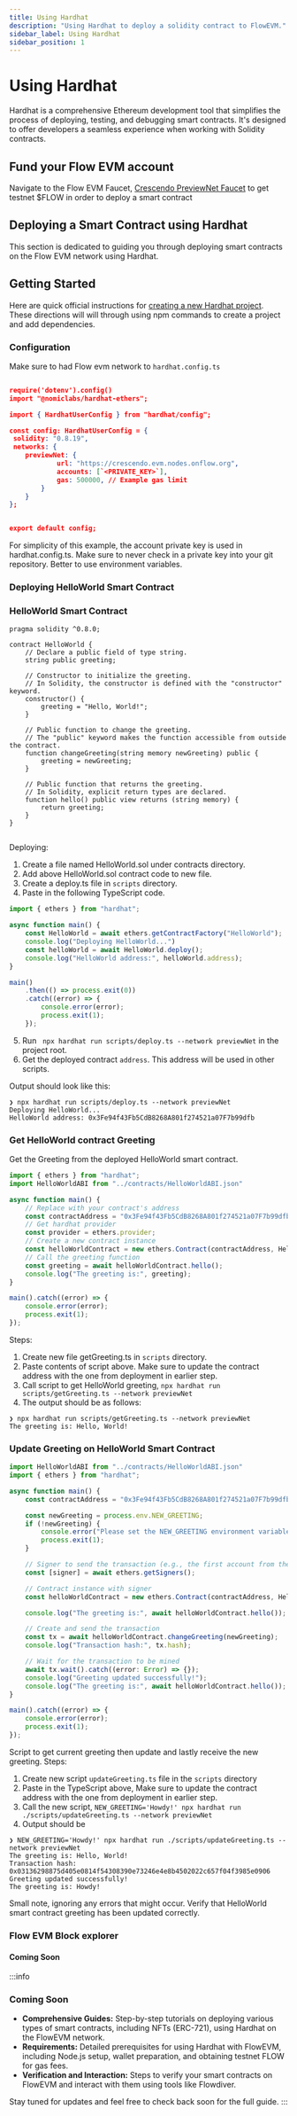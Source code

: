 ```yaml
---
title: Using Hardhat
description: "Using Hardhat to deploy a solidity contract to FlowEVM."
sidebar_label: Using Hardhat
sidebar_position: 1
---
```


# Using Hardhat

Hardhat is a comprehensive Ethereum development tool that simplifies the process of deploying, testing, and debugging smart contracts. It's designed to offer developers a seamless experience when working with Solidity contracts.


## Fund your Flow EVM account

Navigate to the Flow EVM Faucet, [Crescendo PreviewNet Faucet](https://crescendo-faucet.onflow.org/fund-account) to get testnet $FLOW in order to deploy a smart contract


## Deploying a Smart Contract using Hardhat

This section is dedicated to guiding you through deploying smart contracts on the Flow EVM network using Hardhat. 

## Getting Started

Here are quick official instructions for [creating a new Hardhat project](https://hardhat.org/tutorial/creating-a-new-hardhat-project). These directions will will through using npm commands to create a project and add dependencies.

### Configuration

Make sure to had Flow evm network to `hardhat.config.ts`
```json

require('dotenv').config()
import "@nomiclabs/hardhat-ethers";

import { HardhatUserConfig } from "hardhat/config";

const config: HardhatUserConfig = {
 solidity: "0.8.19",
 networks: {
    previewNet: {
            url: "https://crescendo.evm.nodes.onflow.org",
            accounts: [`<PRIVATE_KEY>`],
            gas: 500000, // Example gas limit
        }
    }
};


export default config;
```
For simplicity of this example, the account private key is used in hardhat.config.ts. Make sure to never check in a private key into your git repository. Better to use environment variables.

### Deploying HelloWorld Smart Contract

### HelloWorld Smart Contract
```Solidity
pragma solidity ^0.8.0;

contract HelloWorld {
    // Declare a public field of type string.
    string public greeting;

    // Constructor to initialize the greeting.
    // In Solidity, the constructor is defined with the "constructor" keyword.
    constructor() {
        greeting = "Hello, World!";
    }

    // Public function to change the greeting.
    // The "public" keyword makes the function accessible from outside the contract.
    function changeGreeting(string memory newGreeting) public {
        greeting = newGreeting;
    }

    // Public function that returns the greeting.
    // In Solidity, explicit return types are declared.
    function hello() public view returns (string memory) {
        return greeting;
    }
}


```

Deploying:
1. Create a file named HelloWorld.sol under contracts directory.
2. Add above HelloWorld.sol contract code to new file.
3. Create a deploy.ts file in `scripts` directory.
4. Paste in the following TypeScript code.

```typeScript
import { ethers } from "hardhat";

async function main() {
    const HelloWorld = await ethers.getContractFactory("HelloWorld");
    console.log("Deploying HelloWorld...")
    const helloWorld = await HelloWorld.deploy();
    console.log("HelloWorld address:", helloWorld.address);
}

main()
    .then(() => process.exit(0))
    .catch((error) => {
        console.error(error);
        process.exit(1);
    });

```

5. Run ` npx hardhat run scripts/deploy.ts --network previewNet` in the project root.
6. Get the deployed contract `address`. This address will be used in other scripts. 

Output should look like this:

```shell
❯ npx hardhat run scripts/deploy.ts --network previewNet
Deploying HelloWorld...
HelloWorld address: 0x3Fe94f43Fb5CdB8268A801f274521a07F7b99dfb
```

### Get HelloWorld contract Greeting

Get the Greeting from the deployed HelloWorld smart contract.

```TypeScript
import { ethers } from "hardhat";
import HelloWorldABI from "../contracts/HelloWorldABI.json"

async function main() {
    // Replace with your contract's address
    const contractAddress = "0x3Fe94f43Fb5CdB8268A801f274521a07F7b99dfb";
    // Get hardhat provider
    const provider = ethers.provider;
    // Create a new contract instance
    const helloWorldContract = new ethers.Contract(contractAddress, HelloWorldABI, provider);
    // Call the greeting function
    const greeting = await helloWorldContract.hello();
    console.log("The greeting is:", greeting);
}

main().catch((error) => {
    console.error(error);
    process.exit(1);
});
```
Steps:
1. Create new file getGreeting.ts in `scripts` directory.
2. Paste contents of script above. Make sure to update the contract address with the one from deployment in earlier step.
3. Call script to get HelloWorld greeting, `npx hardhat run scripts/getGreeting.ts --network previewNet`
4. The output should be as follows:
```shell
❯ npx hardhat run scripts/getGreeting.ts --network previewNet
The greeting is: Hello, World!
```

### Update Greeting on HelloWorld Smart Contract

```TypeScript
import HelloWorldABI from "../contracts/HelloWorldABI.json"
import { ethers } from "hardhat";

async function main() {
    const contractAddress = "0x3Fe94f43Fb5CdB8268A801f274521a07F7b99dfb";

    const newGreeting = process.env.NEW_GREETING;
    if (!newGreeting) {
        console.error("Please set the NEW_GREETING environment variable.");
        process.exit(1);
    }

    // Signer to send the transaction (e.g., the first account from the hardhat node)
    const [signer] = await ethers.getSigners();

    // Contract instance with signer
    const helloWorldContract = new ethers.Contract(contractAddress, HelloWorldABI, signer);

    console.log("The greeting is:", await helloWorldContract.hello());

    // Create and send the transaction
    const tx = await helloWorldContract.changeGreeting(newGreeting);
    console.log("Transaction hash:", tx.hash);

    // Wait for the transaction to be mined
    await tx.wait().catch((error: Error) => {});
    console.log("Greeting updated successfully!");
    console.log("The greeting is:", await helloWorldContract.hello());
}

main().catch((error) => {
    console.error(error);
    process.exit(1);
});


```

Script to get current greeting then update and lastly receive the new greeting. Steps:
1. Create new script `updateGreeting.ts` file in the `scripts` directory
2. Paste in the TypeScript above, Make sure to update the contract address with the one from deployment in earlier step. 
3. Call the new script, `NEW_GREETING='Howdy!' npx hardhat run ./scripts/updateGreeting.ts --network previewNet`
4. Output should be
```shell
❯ NEW_GREETING='Howdy!' npx hardhat run ./scripts/updateGreeting.ts --network previewNet
The greeting is: Hello, World!
Transaction hash: 0x03136298875d405e0814f54308390e73246e4e8b4502022c657f04f3985e0906
Greeting updated successfully!
The greeting is: Howdy!
```

Small note, ignoring any errors that might occur. Verify that HelloWorld smart contract greeting has been updated correctly.

### Flow EVM Block explorer 

#### Coming Soon 


:::info 

### Coming Soon

- **Comprehensive Guides:** Step-by-step tutorials on deploying various types of smart contracts, including NFTs (ERC-721), using Hardhat on the FlowEVM network.
- **Requirements:** Detailed prerequisites for using Hardhat with FlowEVM, including Node.js setup, wallet preparation, and obtaining testnet FLOW for gas fees.
- **Verification and Interaction:** Steps to verify your smart contracts on FlowEVM and interact with them using tools like Flowdiver.

Stay tuned for updates and feel free to check back soon for the full guide.
:::
